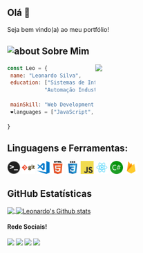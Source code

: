 ## Olá 👋

Seja bem vindo(a) ao meu portfólio!

## <img width="45" alt="about" src="https://raw.github.com/elizarov/elizarov/master/about.png"> Sobre Mim

<img align="right" width="300" src="https://media1.giphy.com/media/UqAlDtPrxUIT1yYmFp/giphy.gif?cid=ecf05e47exlm996s9ryzgmro7m99yd4s355hlffyblwy6p93&rid=giphy.gif&ct=g" />

``` javascript
const Leo = {
 name: "Leonardo Silva",
 education: ["Sistemas de Informação - FURG", 
            "Automação Industrial - IFRS - Campus Rio Grande"],
 
 mainSkill: "Web Development W/ React",
 ❤️languages = ["JavaScript", "C#", "Node.JS", "Python"]

}
```

## **Linguagens e Ferramentas:**  


<code><img height="30" src="https://raw.githubusercontent.com/github/explore/80688e429a7d4ef2fca1e82350fe8e3517d3494d/topics/terminal/terminal.png"></code>
<code><img height="30" src="https://raw.githubusercontent.com/github/explore/80688e429a7d4ef2fca1e82350fe8e3517d3494d/topics/git/git.png"></code>
<code><img height="30" src="https://raw.githubusercontent.com/github/explore/80688e429a7d4ef2fca1e82350fe8e3517d3494d/topics/visual-studio-code/visual-studio-code.png"></code>
<code><img height="30" src="https://raw.githubusercontent.com/github/explore/80688e429a7d4ef2fca1e82350fe8e3517d3494d/topics/html/html.png"></code>
<code><img height="30" src="https://raw.githubusercontent.com/github/explore/80688e429a7d4ef2fca1e82350fe8e3517d3494d/topics/css/css.png"></code>
<code><img height="30" src="https://raw.githubusercontent.com/github/explore/80688e429a7d4ef2fca1e82350fe8e3517d3494d/topics/javascript/javascript.png"></code>
<code><img height="30" src="https://raw.githubusercontent.com/github/explore/80688e429a7d4ef2fca1e82350fe8e3517d3494d/topics/react/react.png"></code>
<code><img height="30" src="https://raw.githubusercontent.com/github/explore/80688e429a7d4ef2fca1e82350fe8e3517d3494d/topics/csharp/csharp.png"></code>
<code><img height="30" src="https://raw.githubusercontent.com/github/explore/80688e429a7d4ef2fca1e82350fe8e3517d3494d/topics/firebase/firebase.png"></code>


## **GitHub Estatísticas**

<a href="https://github.com/LeoUpperThrower4">
  <img align="center" src="https://github-readme-stats.vercel.app/api/top-langs/?username=LeoUpperThrower4&theme=dracula&hide_langs_below=1" />
</a>

<a href="https://github.com/LeoUpperThrower4">
 <img align="center" src="https://github-readme-stats.vercel.app/api?username=LeoUpperThrower4&show_icons=true&theme=dracula&line_height=27" alt="Leonardo's Github stats"/>
</a>

<br>

#### Rede Sociais!

<p align="left">
  <a href="https://leosilva.me" alt="Website pessoal">
  <img src="https://img.shields.io/badge/Website-leosilva.me-%20" /></a>

  
  <a href="#" alt="Gmail">
  <img src="https://img.shields.io/badge/-Gmail-FF0000?style=flat-square&labelColor=FF0000&logo=gmail&logoColor=white&link=mailto:ldsds94@gmail.com" /></a>

  <a href="#" alt="LinkedIn">
  <img src="https://img.shields.io/badge/-Linkedin-0e76a8?style=flat-square&logo=Linkedin&logoColor=white&link=https://www.linkedin.com/in/leonardo-dos-santos-duarte-silva-0708b4182/" /></a>
  
  <a href="#" alt="Instagram">
  <img src="https://img.shields.io/badge/-Instagram-DF0174?style=flat-square&labelColor=DF0174&logo=instagram&logoColor=white&link=https://www.instagram.com/leo_silva0401/"/></a>
</p>  

